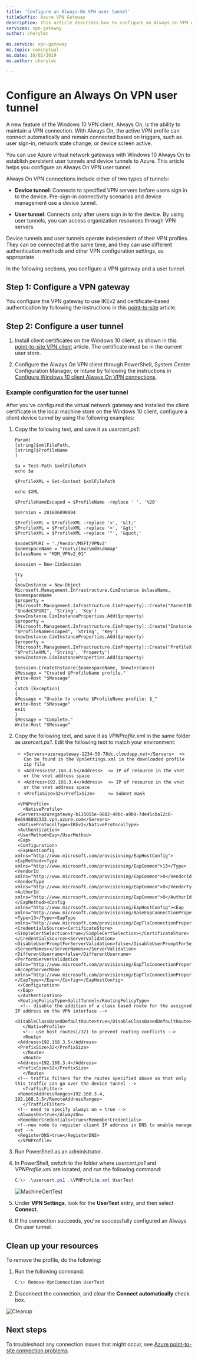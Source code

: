 ```yaml
---
title: 'Configure an Always-On VPN user tunnel'
titleSuffix: Azure VPN Gateway
description: This article describes how to configure an Always On VPN user tunnel for your VPN gateway
services: vpn-gateway
author: cherylmc

ms.service: vpn-gateway
ms.topic: conceptual
ms.date: 10/02/2019
ms.author: cherylmc

---
```

# Configure an Always On VPN user tunnel

A new feature of the Windows 10 VPN client, Always On, is the ability to maintain a VPN connection. With Always On, the active VPN profile can connect automatically and remain connected based on triggers, such as user sign-in, network state change, or device screen active.

You can use Azure virtual network gateways with Windows 10 Always On to establish persistent user tunnels and device tunnels to Azure. This article helps you configure an Always On VPN user tunnel.

Always On VPN connections include either of two types of tunnels:

* **Device tunnel**: Connects to specified VPN servers before users sign in to the device. Pre-sign-in connectivity scenarios and device management use a device tunnel.

* **User tunnel**: Connects only after users sign in to the device. By using user tunnels, you can access organization resources through VPN servers.

Device tunnels and user tunnels operate independent of their VPN profiles. They can be connected at the same time, and they can use different authentication methods and other VPN configuration settings, as appropriate.

In the following sections, you configure a VPN gateway and a user tunnel.

## Step 1: Configure a VPN gateway

You configure the VPN gateway to use IKEv2 and certificate-based authentication by following the instructions in this [point-to-site](vpn-gateway-howto-point-to-site-resource-manager-portal.md) article.

## Step 2: Configure a user tunnel

1. Install client certificates on the Windows 10 client, as shown in this [point-to-site VPN client](point-to-site-how-to-vpn-client-install-azure-cert.md) article. The certificate must be in the current user store.

1. Configure the Always On VPN client through PowerShell, System Center Configuration Manager, or Intune by following the instructions in [Configure Windows 10 client Always On VPN connections](https://docs.microsoft.com/windows-server/remote/remote-access/vpn/always-on-vpn/deploy/vpn-deploy-client-vpn-connections).

### Example configuration for the user tunnel

After you've configured the virtual network gateway and installed the client certificate in the local machine store on the Windows 10 client, configure a client device tunnel by using the following examples:

1. Copy the following text, and save it as *usercert.ps1*:

   ```
   Param(
   [string]$xmlFilePath,
   [string]$ProfileName
   )

   $a = Test-Path $xmlFilePath
   echo $a

   $ProfileXML = Get-Content $xmlFilePath

   echo $XML

   $ProfileNameEscaped = $ProfileName -replace ' ', '%20'

   $Version = 201606090004

   $ProfileXML = $ProfileXML -replace '<', '&lt;'
   $ProfileXML = $ProfileXML -replace '>', '&gt;'
   $ProfileXML = $ProfileXML -replace '"', '&quot;'

   $nodeCSPURI = './Vendor/MSFT/VPNv2'
   $namespaceName = "root\cimv2\mdm\dmmap"
   $className = "MDM_VPNv2_01"

   $session = New-CimSession

   try
   {
   $newInstance = New-Object Microsoft.Management.Infrastructure.CimInstance $className, $namespaceName
   $property = [Microsoft.Management.Infrastructure.CimProperty]::Create("ParentID", "$nodeCSPURI", 'String', 'Key')
   $newInstance.CimInstanceProperties.Add($property)
   $property = [Microsoft.Management.Infrastructure.CimProperty]::Create("InstanceID", "$ProfileNameEscaped", 'String', 'Key')
   $newInstance.CimInstanceProperties.Add($property)
   $property = [Microsoft.Management.Infrastructure.CimProperty]::Create("ProfileXML", "$ProfileXML", 'String', 'Property')
   $newInstance.CimInstanceProperties.Add($property)

   $session.CreateInstance($namespaceName, $newInstance)
   $Message = "Created $ProfileName profile."
   Write-Host "$Message"
   }
   catch [Exception]
   {
   $Message = "Unable to create $ProfileName profile: $_"
   Write-Host "$Message"
   exit
   }
   $Message = "Complete."
   Write-Host "$Message"
   ```
1. Copy the following text, and save it as *VPNProfile.xml* in the same folder as *usercert.ps1*. Edit the following text to match your environment:

   * `<Servers>azuregateway-1234-56-78dc.cloudapp.net</Servers>  <= Can be found in the VpnSettings.xml in the downloaded profile zip file`
   * `<Address>192.168.3.5</Address>  <= IP of resource in the vnet or the vnet address space`
   * `<Address>192.168.3.4</Address>  <= IP of resource in the vnet or the vnet address space`
   * `<PrefixSize>32</PrefixSize>     <= Subnet mask`

   ```
	<VPNProfile>  
	  <NativeProfile>  
	<Servers>azuregateway-b115055e-0882-49bc-a9b9-7de45cba12c0-8e6946892333.vpn.azure.com</Servers>  
	<NativeProtocolType>IKEv2</NativeProtocolType>  
	<Authentication>  
	<UserMethod>Eap</UserMethod>
	<Eap>
	<Configuration>
	<EapHostConfig xmlns="http://www.microsoft.com/provisioning/EapHostConfig"><EapMethod><Type xmlns="http://www.microsoft.com/provisioning/EapCommon">13</Type><VendorId xmlns="http://www.microsoft.com/provisioning/EapCommon">0</VendorId><VendorType xmlns="http://www.microsoft.com/provisioning/EapCommon">0</VendorType><AuthorId xmlns="http://www.microsoft.com/provisioning/EapCommon">0</AuthorId></EapMethod><Config xmlns="http://www.microsoft.com/provisioning/EapHostConfig"><Eap xmlns="http://www.microsoft.com/provisioning/BaseEapConnectionPropertiesV1"><Type>13</Type><EapType xmlns="http://www.microsoft.com/provisioning/EapTlsConnectionPropertiesV1"><CredentialsSource><CertificateStore><SimpleCertSelection>true</SimpleCertSelection></CertificateStore></CredentialsSource><ServerValidation><DisableUserPromptForServerValidation>false</DisableUserPromptForServerValidation><ServerNames></ServerNames></ServerValidation><DifferentUsername>false</DifferentUsername><PerformServerValidation xmlns="http://www.microsoft.com/provisioning/EapTlsConnectionPropertiesV2">false</PerformServerValidation><AcceptServerName xmlns="http://www.microsoft.com/provisioning/EapTlsConnectionPropertiesV2">false</AcceptServerName></EapType></Eap></Config></EapHostConfig>
	</Configuration>
	</Eap>
	</Authentication>  
	<RoutingPolicyType>SplitTunnel</RoutingPolicyType>  
	 <!-- disable the addition of a class based route for the assigned IP address on the VPN interface -->
	<DisableClassBasedDefaultRoute>true</DisableClassBasedDefaultRoute>  
	  </NativeProfile> 
	  <!-- use host routes(/32) to prevent routing conflicts -->  
	  <Route>  
	<Address>192.168.3.5</Address>  
	<PrefixSize>32</PrefixSize>  
	  </Route>  
	  <Route>  
	<Address>192.168.3.4</Address>  
	<PrefixSize>32</PrefixSize>  
	  </Route>  
	<!-- traffic filters for the routes specified above so that only this traffic can go over the device tunnel --> 
	  <TrafficFilter>  
	<RemoteAddressRanges>192.168.3.4, 192.168.3.5</RemoteAddressRanges>  
	  </TrafficFilter>
	<!-- need to specify always on = true --> 
	<AlwaysOn>true</AlwaysOn>
	<RememberCredentials>true</RememberCredentials>
	<!--new node to register client IP address in DNS to enable manage out -->
	<RegisterDNS>true</RegisterDNS>
	</VPNProfile>
   ```
1. Run PowerShell as an administrator.

1. In PowerShell, switch to the folder where *usercert.ps1* and *VPNProfile.xml* are located, and run the following command:

   ```powershell
   C:\> .\usercert.ps1 .\VPNProfile.xml UserTest
   ```
   
   ![MachineCertTest](./media/vpn-gateway-howto-always-on-user-tunnel/p2s2.jpg)
1. Under **VPN Settings**, look for the **UserTest** entry, and then select **Connect**.

1. If the connection succeeds, you've successfully configured an Always On user tunnel.

## Clean up your resources

To remove the profile, do the following:

1. Run the following command:

   ```powershell
   C:\> Remove-VpnConnection UserTest  
   ```

1. Disconnect the connection, and clear the **Connect automatically** check box.

![Cleanup](./media/vpn-gateway-howto-always-on-user-tunnel/p2s4..jpg)

## Next steps

To troubleshoot any connection issues that might occur, see [Azure point-to-site connection problems](vpn-gateway-troubleshoot-vpn-point-to-site-connection-problems.md).
